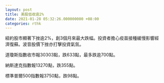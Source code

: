 ```yaml
---
layout: post
title: 美股低收逾2%
date: 2021-01-28 05:32:26.000000000 +08:00
categories: rthk
---
```


紐約股市顯著下挫逾2%，創3個月來最大跌幅。投資者擔心疫苗接種緩慢影響經濟復蘇。波音股價下挫亦打擊投資氣氛。

道瓊斯指數收市報30303點，跌633點，最多跌逾700點。

納斯達克指數報13270點，跌355點。

標準普爾500指數報3750點，跌98點。
